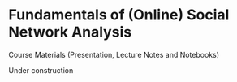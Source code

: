 # Fundamentals of (Online) Social Network Analysis

Course Materials (Presentation, Lecture Notes and Notebooks)

Under construction
